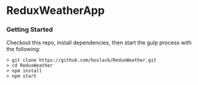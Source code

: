 # ReduxWeatherApp

### Getting Started

Checkout this repo, install dependencies, then start the gulp process with the following:

```
> git clone https://github.com/hoslack/ReduxWeather.git
> cd ReduxWeather
> npm install
> npm start
```

